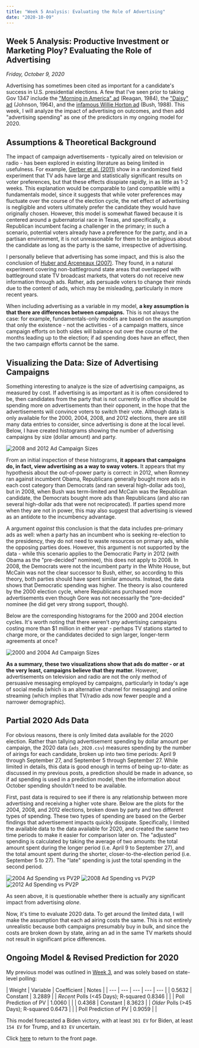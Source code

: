 ```yaml
---
title: "Week 5 Analysis: Evaluating the Role of Advertising"
date: "2020-10-09"
---
```


## Week 5 Analysis: Productive Investment or Marketing Ploy? Evaluating the Role of Advertising
*Friday, October 9, 2020*

Advertising has sometimes been cited as important for a candidate's success in U.S. presidential elections. A few that I've seen prior to taking Gov 1347 include the ["Morning in America" ad](https://www.nytimes.com/2016/05/08/business/the-ad-that-helped-reagan-sell-good-times-to-an-uncertain-nation.html) (Reagan, 1984), the ["Daisy" ad](https://www.smithsonianmag.com/history/how-daisy-ad-changed-everything-about-political-advertising-180958741/) (Johnson, 1964), and the [infamous Willie Horton ad](https://www.nytimes.com/2018/12/03/us/politics/bush-willie-horton.html) (Bush, 1988). This week, I will analyze the impact of advertising on outcomes, and then add "advertising spending" as one of the predictors in my ongoing model for 2020.

## Assumptions & Theoretical Background
The impact of campaign advertisements - typically aired on television or radio - has been explored in existing literature as being limited in usefulness. For example, [Gerber et al. (2011)](https://www.jstor.org/stable/41480831?seq=1) show in a randomized field experiment that TV ads have large and statistically significant results on voter preferences, but that these effects disspiate rapidly, in as little as 1-2 weeks. This explanation would be comparable to (and compatible with) a fundamentals model, since it suggests that while voter preferences may fluctuate over the course of the election cycle, the net effect of advertising is negligible and voters ultimately prefer the candidate they would have originally chosen. However, this model is somewhat flawed because it is centered around a gubernatorial race in Texas, and specifically, a Republican incumbent facing a challenger in the primary; in such a scenario, potential voters already have a preference for the party, and in a partisan environment, it is not unreasonable for them to be ambigious about the candidate as long as the party is the same, irrespective of advertising.

I personally believe that advertising has some impact, and this is also the conclusion of [Huber and Arceneaux (2007)](https://www.jstor.org/stable/4620110?seq=1). They found, in a natural experiment covering non-battleground state areas that overlapped with battleground state TV broadcast markets, that voters do not receive new information through ads. Rather, ads persuade voters to change their minds due to the content of ads, which may be misleading, particularly in more recent years. 

When including advertising as a variable in my model, **a key assumption is that there are differences between campaigns.** This is not always the case: for example, fundamentals-only models are based on the assumption that only the existence - not the activities - of a campaign matters, since campaign efforts on both sides will balance out over the course of the months leading up to the election; if ad spending does have an effect, then the two campaign efforts cannot be the same.

## Visualizing the Data: Size of Advertising Campaigns
Something interesting to analyze is the size of advertising campaigns, as measured by cost. If advertising is as important as it is often considered to be, then candidates from the party that is not currently in office should be spending more on advertisements than their opponent, in the hope that the advertisements will convince voters to switch their vote. Although data is only available for the 2000, 2004, 2008, and 2012 elections, there are still many data entries to consider, since advertising is done at the local level. Below, I have created histograms showing the number of advertising campaigns by size (dollar amount) and party.

![2008 and 2012 Ad Campaign Sizes](https://yanxifang.github.io/Gov-1347/images/ad_campaign_size_2008_2012.png)

From an initial inspection of these histograms, **it appears that campaigns do, in fact, view advertising as a way to sway voters.** It appears that my hypothesis about the out-of-power party is correct: in 2012, when Romney ran against incumbent Obama, Republicans generally bought more ads in each cost category than Democrats (and ran several high-dollar ads too), but in 2008, when Bush was term-limited and McCain was the Republican candidate, the Democrats bought more ads than Republicans (and also ran several high-dollar ads that were not reciprocated). If parties spend more when they are not in power, this may also suggest that advertising is viewed as an antidote to the incumbency advantage.

A argument *against* this conclusion is that the data includes pre-primary ads as well: when a party has an incumbent who is seeking re-election to the presidency, they do not need to waste resources on primary ads, while the opposing parties does. However, this argument is not supported by the data - while this scenario applies to the Democratic Party in 2012 (with Obama as the "pre-decided" nominee), this does not apply to 2008. In 2008, the Democrats were not the incumbent party in the White House, but McCain was not the clear successor to Bush, either, so according to this theory, both parties should have spent similar amounts. Instead, the data shows that Democratic spending was higher. The theory is also countered by the 2000 election cycle, where Republicans purchased more advertisements even though Gore was not necessarily the "pre-decided" nominee (he did get very strong support, though).

Below are the corresponding histograms for the 2000 and 2004 election cycles. It's worth noting that there weren't *any* advertising campaigns costing more than $1 million in either year - perhaps TV stations started to charge more, or the candidates decided to sign larger, longer-term agreements at once?

![2000 and 2004 Ad Campaign Sizes](https://yanxifang.github.io/Gov-1347/images/ad_campaign_size_2000_2004.png)

**As a summary, these two visualizations show that ads do matter - or at the very least, campaigns believe that they matter.** However, advertisements on television and radio are not the only method of persuasive messaging employed by campaigns, particularly in today's age of social media (which is an alternative channel for messaging) and online streaming (which implies that TV/radio ads now fewer people and a narrower demographic).

## Partial 2020 Ads Data
For obvious reasons, there is only limited data available for the 2020 election. Rather than tallying advertisement spending by dollar amount per campaign, the 2020 data (`ads_2020.csv`) measures spending by the number of airings for each candidate, broken up into two time periods: April 9 through September 27, and September 5 through September 27. While limited in details, this data is good enough in terms of being up-to-date: as discussed in my previous posts, a prediction should be made in advance, so if ad spending is used in a prediction model, then the information about October spending shouldn't need to be available.

First, past data is required to see if there is any relationship between more advertising and receiving a higher vote share. Below are the plots for the 2004, 2008, and 2012 elections, broken down by party and two different types of spending. These two types of spending are based on the Gerber findings that advertisement impacts quickly dissipate. Specifically, I limited the available data to the data available for 2020, and created the same two time periods to make it easier for comparison later on. The "adjusted" spending is calculated by taking the average of two amounts: the total amount spent during the longer period (i.e. April 9 to September 27), and the total amount spent during the shorter, closer-to-the-election period (i.e. September 5 to 27). The "late" spending is just the total spending in the second period.

![2004 Ad Spending vs PV2P](https://yanxifang.github.io/Gov-1347/images/ads_pv2p_2004.png)
![2008 Ad Spending vs PV2P](https://yanxifang.github.io/Gov-1347/images/ads_pv2p_208.png)
![2012 Ad Spending vs PV2P](https://yanxifang.github.io/Gov-1347/images/ads_pv2p_2012.png)

As seen above, it is questionable whether there is actually any significant impact from advertising *alone*. 

Now, it's time to evaluate 2020 data. To get around the limited data, I will make the assumption that each ad airing costs the same. This is not entirely unrealistic because both campaigns presumably buy in bulk, and since the costs are broken down by state, airing an ad in the same TV markets should not result in significant price differences. 

## Ongoing Model & Revised Prediction for 2020
My previous model was outlined in [Week 3](https://yanxifang.github.io/Gov-1347/2020/09/25/Week-Three-Predictions.html), and was solely based on state-level polling:

| Weight | Variable | Coefficient | Notes |
| --- | --- | --- | --- | --- |
| 0.5632 | Constant | 3.2889 |  | *Recent* Polls (<45 Days); R-squared 0.8346 |
|  | Poll Prediction of PV | 1.0060 | |
| 0.4368 | Constant | 8.3623 |  | *Older* Polls (>45 Days); R-squared 0.6473 |
|  | Poll Prediction of PV | 0.9059 | |

This model forecasted a Biden victory, with at least `301 EV` for Biden, at least `154 EV` for Trump, and `83 EV` uncertain.

Click [here](https://yanxifang.github.io/Gov-1347) to return to the front page.
